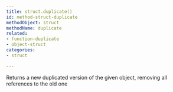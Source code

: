 ```yaml
---
title: struct.duplicate()
id: method-struct-duplicate
methodObject: struct
methodName: duplicate
related:
- function-duplicate
- object-struct
categories:
- struct

---
```


Returns a new duplicated version of the given object, removing all references to the old one

